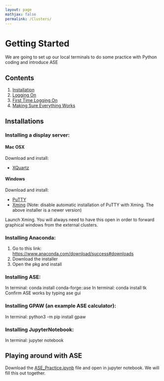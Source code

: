 ```yaml
---
layout: page
mathjax: false 
permalink: /Clusters/
---
```


# Getting Started
We are going to set up our local terminals to do some practice with Python coding and introduce ASE

## Contents
1. [Installation](#installation)
2. [Logging On](#logging)
3. [First Time Logging On](#first-time)
4. [Making Sure Everything Works](#testing)

<a name='installation'></a>

## Installations
### Installing a display server:
#### Mac OSX
Download and install:

* [XQuartz](http://www.xquartz.org/)

#### Windows

Download and install:

* [PuTTY](http://www.putty.org/)
* [Xming](http://sourceforge.net/projects/xming/) (Note: disable automatic installation of PuTTY with Xming. The above installer is a newer version)

Launch Xming. You will always need to have this open in order to forward graphical windows from the external clusters.

### Installing Anaconda:
1. Go to this link: https://www.anaconda.com/download/success#downloads
2. Download the installer
3. Open the pkg and install

### Installing ASE:
In terminal: conda install conda-forge::ase
In terminal: conda install tk
Confirm ASE works by typing ase gui

### Installing GPAW (an example ASE calculator):
In terminal: python3 -m pip install gpaw

### Installing JupyterNotebook:
In terminal: jupyter notebook

<a name='logging'></a>

## Playing around with ASE
Download the [ASE_Practice.ipynb](https://github.com/UPennCBE544/CBE5440-2024/blob/main/ASE_Practice-Empty.ipynb) file and open in jupyter notebook. We will fill this out together.
 


